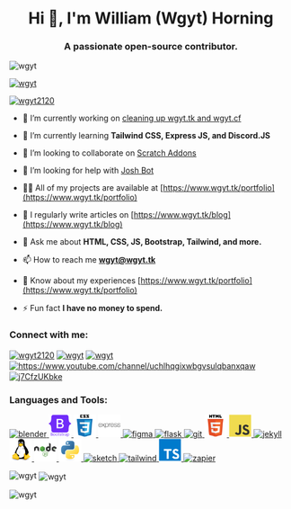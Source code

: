<h1 align="center">Hi 👋, I'm William (Wgyt) Horning</h1>
<h3 align="center">A passionate open-source contributor.</h3>

<p align="left"> <img src="https://komarev.com/ghpvc/?username=wgyt&label=Profile%20views&color=000000&style=flat" alt="wgyt" /> </p>

<p align="left"> <a href="https://github.com/ryo-ma/github-profile-trophy"><img src="https://github-profile-trophy.vercel.app/?username=wgyt" alt="wgyt" /></a> </p>

<p align="left"> <a href="https://twitter.com/wgyt2120" target="blank"><img src="https://img.shields.io/twitter/follow/wgyt2120?logo=twitter&style=for-the-badge" alt="wgyt2120" /></a> </p>

- 🔭 I’m currently working on [cleaning up wgyt.tk and wgyt.cf](https://www.wgyt.tk/blog/new-tailwind-site-design)

- 🌱 I’m currently learning **Tailwind CSS, Express JS, and Discord.JS**

- 👯 I’m looking to collaborate on [Scratch Addons](https://github.com/ScratchAddons/ScratchAddons)

- 🤝 I’m looking for help with [Josh Bot](https://github.com/The-Mastermind-Studio/josh-bot)

- 👨‍💻 All of my projects are available at [https://www.wgyt.tk/portfolio](https://www.wgyt.tk/portfolio)

- 📝 I regularly write articles on [https://www.wgyt.tk/blog](https://www.wgyt.tk/blog)

- 💬 Ask me about **HTML, CSS, JS, Bootstrap, Tailwind, and more.**

- 📫 How to reach me **wgyt@wgyt.tk**

- 📄 Know about my experiences [https://www.wgyt.tk/portfolio](https://www.wgyt.tk/portfolio)

- ⚡ Fun fact **I have no money to spend.**

<h3 align="left">Connect with me:</h3>
<p align="left">
<a href="https://twitter.com/wgyt2120" target="blank"><img align="center" src="https://cdn.jsdelivr.net/npm/simple-icons@3.0.1/icons/twitter.svg" alt="wgyt2120" height="30" width="40" /></a>
<a href="https://linkedin.com/in/wgyt" target="blank"><img align="center" src="https://cdn.jsdelivr.net/npm/simple-icons@3.0.1/icons/linkedin.svg" alt="wgyt" height="30" width="40" /></a>
<a href="https://codesandbox.com/wgyt" target="blank"><img align="center" src="https://cdn.jsdelivr.net/npm/simple-icons@3.0.1/icons/codesandbox.svg" alt="wgyt" height="30" width="40" /></a>
<a href="https://www.youtube.com/channel/uchlhqgixwbgvsulqbanxqaw" target="blank"><img align="center" src="https://cdn.jsdelivr.net/npm/simple-icons@3.0.1/icons/youtube.svg" alt="https://www.youtube.com/channel/uchlhqgixwbgvsulqbanxqaw" height="30" width="40" /></a>
<a href="https://discord.gg/j7CfzUKbke" target="blank"><img align="center" src="https://cdn.jsdelivr.net/npm/simple-icons@3.0.1/icons/discord.svg" alt="j7CfzUKbke" height="30" width="40" /></a>
</p>

<h3 align="left">Languages and Tools:</h3>
<p align="left"> <a href="https://www.blender.org/" target="_blank"> <img src="https://download.blender.org/branding/community/blender_community_badge_white.svg" alt="blender" width="40" height="40"/> </a> <a href="https://getbootstrap.com" target="_blank"> <img src="https://raw.githubusercontent.com/devicons/devicon/master/icons/bootstrap/bootstrap-plain-wordmark.svg" alt="bootstrap" width="40" height="40"/> </a> <a href="https://www.w3schools.com/css/" target="_blank"> <img src="https://raw.githubusercontent.com/devicons/devicon/master/icons/css3/css3-original-wordmark.svg" alt="css3" width="40" height="40"/> </a> <a href="https://expressjs.com" target="_blank"> <img src="https://raw.githubusercontent.com/devicons/devicon/master/icons/express/express-original-wordmark.svg" alt="express" width="40" height="40"/> </a> <a href="https://www.figma.com/" target="_blank"> <img src="https://www.vectorlogo.zone/logos/figma/figma-icon.svg" alt="figma" width="40" height="40"/> </a> <a href="https://flask.palletsprojects.com/" target="_blank"> <img src="https://www.vectorlogo.zone/logos/pocoo_flask/pocoo_flask-icon.svg" alt="flask" width="40" height="40"/> </a> <a href="https://git-scm.com/" target="_blank"> <img src="https://www.vectorlogo.zone/logos/git-scm/git-scm-icon.svg" alt="git" width="40" height="40"/> </a> <a href="https://www.w3.org/html/" target="_blank"> <img src="https://raw.githubusercontent.com/devicons/devicon/master/icons/html5/html5-original-wordmark.svg" alt="html5" width="40" height="40"/> </a> <a href="https://developer.mozilla.org/en-US/docs/Web/JavaScript" target="_blank"> <img src="https://raw.githubusercontent.com/devicons/devicon/master/icons/javascript/javascript-original.svg" alt="javascript" width="40" height="40"/> </a> <a href="https://jekyllrb.com/" target="_blank"> <img src="https://www.vectorlogo.zone/logos/jekyllrb/jekyllrb-icon.svg" alt="jekyll" width="40" height="40"/> </a> <a href="https://www.linux.org/" target="_blank"> <img src="https://raw.githubusercontent.com/devicons/devicon/master/icons/linux/linux-original.svg" alt="linux" width="40" height="40"/> </a> <a href="https://nodejs.org" target="_blank"> <img src="https://raw.githubusercontent.com/devicons/devicon/master/icons/nodejs/nodejs-original-wordmark.svg" alt="nodejs" width="40" height="40"/> </a> <a href="https://www.python.org" target="_blank"> <img src="https://raw.githubusercontent.com/devicons/devicon/master/icons/python/python-original.svg" alt="python" width="40" height="40"/> </a> <a href="https://www.sketch.com/" target="_blank"> <img src="https://www.vectorlogo.zone/logos/sketchapp/sketchapp-icon.svg" alt="sketch" width="40" height="40"/> </a> <a href="https://tailwindcss.com/" target="_blank"> <img src="https://www.vectorlogo.zone/logos/tailwindcss/tailwindcss-icon.svg" alt="tailwind" width="40" height="40"/> </a> <a href="https://www.typescriptlang.org/" target="_blank"> <img src="https://raw.githubusercontent.com/devicons/devicon/master/icons/typescript/typescript-original.svg" alt="typescript" width="40" height="40"/> </a> <a href="https://zapier.com" target="_blank"> <img src="https://www.vectorlogo.zone/logos/zapier/zapier-icon.svg" alt="zapier" width="40" height="40"/> </a> </p>

<p><img align="left" src="https://github-readme-stats.vercel.app/api/top-langs?username=wgyt&show_icons=true&theme=dark&hide_border=true&locale=en&layout=compact" alt="wgyt" /></p>

<p>&nbsp;<img align="center" src="https://github-readme-stats.vercel.app/api?username=wgyt&show_icons=true&theme=dark&hide_border=true&locale=en" alt="wgyt" /></p>

<p><img align="center" src="https://github-readme-streak-stats.herokuapp.com/?user=wgyt&theme=dark" alt="wgyt" /></p>

